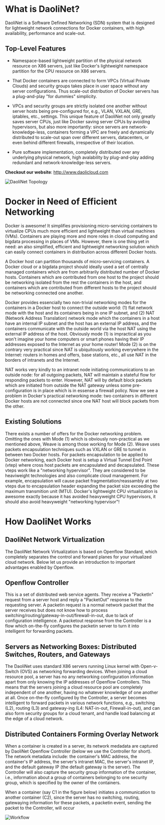 What is DaoliNet?
=================

DaoliNet is a Software Defined Networking (SDN) system that is designed for lightweight network connections for Docker containers, with high availability, performance and scale-out.

Top-Level Features
------------------

* Namespace-based lightweight partition of the physical network resource on X86 servers, just like Docker's lightweight namespace partition for the CPU resource on X86 servers.

* That Docker containers are connected to form VPCs (Virtual Private Clouds) and security groups takes place in user space without any server configurations. Thus scale-out distribution of Docker servers has a plug-and-play "for dummies" simplicity.

* VPCs and security groups are strictly isolated one another without server hosts being pre-configured for, e.g., VLAN, VXLAN, GRE, iptables, etc., settings. This unique feature of DaoliNet not only greatly saves server CPUs, just like Docker saving server CPUs by avoiding hypervisors, but also more importantly: since servers are network-knowledge-less, containers forming a VPC are freely and dynamically distributed to scale-out span over different servers, datacenters, or even behind different firewalls, irrespective of their location.

* Pure software implementation, completely distributed over any underlying physical network, high avalability by plug-and-play adding redundant and network-knowledge-less servers.


**Checkout our website**:  http://www.daolicloud.com

![DaoliNet Topology](http://www.daolicloud.com/static/topology.png)

Docker in Need of Efficient Networking
=========================

Docker is awesome! It simplifies provisioning micro-servicing containers to virtualize CPUs much more efficient and lightweight than virtual machines (VMs). Containers are playing more and more roles in cloud computing and bigdata processing in places of VMs. However, there is one thing yet in need: an also simplified, efficient and lightweight networking solution which can easily connect containers in distribution across different Docker hosts.

A Docker host can partition thousands of micro-servicing containers. A Docker cloud or a bigdata project should ideally used a set of centrally managed containers which are from arbitrarily distributed number of Docker hosts. Containers which are contributed from one host to the project should be networking isolated from the rest the containers in the host, and containers which are contributed from different hosts to the project should be networking connected one another.

Docker provides essencially two non-trivial networking modes for the containers in a Docker host to connect the outside world: (1) flat network mode with the host and its containers being in one IP subnet, and (2) NAT (Network Address Translation) network mode which the containers in a host have an internal IP subnet and the host has an external IP address, and the containers communicate with the outside world via the host NAT using the external IP address of the host. Obviously mode (1) is impractical as you won't imagine your home computers or smart phones having their IP addresses exposed to the Internet as your home router! Mode (2) is on the contrary very practical since NAT is ubiquitously working everywhere in the Internet: routers in homes and offers, base stations, etc., all use NAT in the borders of intranets and the Internet.

NAT works very kindly to an intranet node initiating communications to an outside node: for all outgoing packets, NAT will maintain a stateful flow for responding packets to enter. However, NAT will by default block packets which are initiated from outside the NAT gateway unless some pre-configuration is in place which is in essense a firewall policy. Now we see a problem in Docker's practical networking mode: two containers in different Docker hosts are not connected since one NAT host will block packets from the other.

Existing Solutions
------------------

There exists a number of offers for the Docker networking problem. Omitting the ones with Mode (1) which is obviously non-practical as we mentioned above, Weave is among those working for Mode (2). Weave uses packets encapsulation techniques such as VXLAN or GRE to tunnel in between two Docker hosts. For packets encapsulation to be applied to Docker networking, each Docker host is setup a Virtual Tunnel End Point (vtep) where cross host packets are encapsulated and decapsulated. These vteps work like a "networking hypervisor". They are considered to be heaviweight technologies and also complicate cloud management. For example, encapsulation will cause packet fragmentation/reassambly at two vteps due to encapsulation header expanding the packet size exceeding the maximum transmition unit (MTU). Docker's lightweight CPU virtualization is awesome exactly because it has avoided heavyweight CPU hypervisors, it should also avoid heavyweight "networking hypervisor"!

How DaoliNet Works
============

DaoliNet Network Virtualization
-------------------------------

The DaoliNet Network Virtualization is based on Openflow Standard, which completely separates the control and forward planes for your virtualized cloud network. Below let us provide an introduction to important advantages enabled by Openflow.

Openflow Controller
-------------------

This is a set of distributed web service agents. They receive a "PacketIn" request from a server host and reply a "PacketOut" response to the requesting server. A packetin request is a normal network packet that the server receives but does not know how to process switching/routing/gateway-in-out/firewall-in-out, due to lack of configuration intelligence. A packetout response from the Controller is a flow which on-the-fly configures the packetin server to turn it into intelligent for forwarding packets.

Servers as Networking Boxes: Distributed Switches, Routers, and Gateways
---------------------------

The DaoliNet uses standard X86 servers running Linux kernel with Open-v-Switch (OVS) as networking forwarding devices. When joining a cloud resource pool, a server has no any networking confirguration information apart from only knowing the IP addresses of Openflow Controllers. This means that the servers joining a cloud resource pool are completely independent of one another, having no whatever knowledge of one another at all. Once on-the-fly configured by the Controller, a server becomes intelligent to forward packets in various network functions, e.g., switching (L2), routing (L3) and gateway-ing (L4: NAT-in-out, Firewall-in-out), and can also form security groups for a cloud tenant, and handle load balancing at the edge of a cloud network.

Distributed Containers Forming Overlay Network
------

When a container is created in a server, its network medadata are captured by DaoliNet Openflow Controller (below we use the Controller for short). The network metadata include: the container's MAC address, the container's IP address, the server's intranet MAC, the server's intranet IP, and the default gateway IP (the default gateway is the server). The Controller will also capture the security group information of the container, i.e., information about a group of containers belonging to one security group, which is specified by the owner of the containers.

When a container (say C1 in the figure below) initiates a communication to another container (C2), since the server has no switching, routing, gatewaying information for these packets, a packetin event, sending the packet to the Controller, will occur

![Workflow](http://www.daolicloud.com/static/workflow.png)

